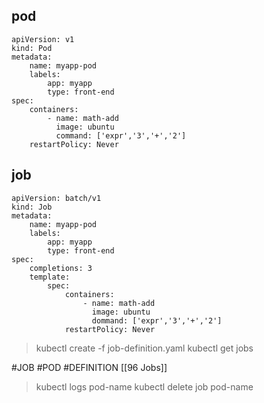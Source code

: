 ## pod
```pod
apiVersion: v1
kind: Pod
metadata:
	name: myapp-pod
	labels:
		app: myapp
		type: front-end
spec:
	containers:
		- name: math-add
		  image: ubuntu
		  command: ['expr','3','+','2']
	restartPolicy: Never
```

## job
```job
apiVersion: batch/v1
kind: Job
metadata:
	name: myapp-pod
	labels:
		app: myapp
		type: front-end
spec:
	completions: 3
	template:
		spec:
			containers:
				- name: math-add
				  image: ubuntu
				  dommand: ['expr','3','+','2']
			restartPolicy: Never
```

>kubectl create -f job-definition.yaml
>kubectl get jobs

#JOB
#POD 
#DEFINITION
[[96 Jobs]]

>kubectl logs pod-name
>kubectl delete job pod-name
